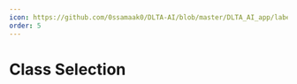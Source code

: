 ```yaml
---
icon: https://github.com/0ssamaak0/DLTA-AI/blob/master/DLTA_AI_app/labelme/icons/checklist.png?raw=true
order: 5
---
```


# Class Selection